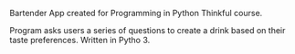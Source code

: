 Bartender App created for Programming in Python Thinkful course. 

Program asks users a series of questions to create a drink based on their taste preferences. Written in Pytho 3. 